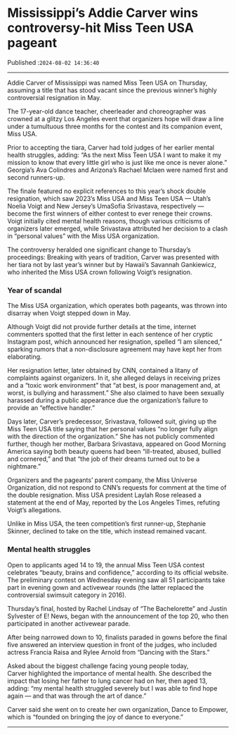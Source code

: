 # Mississippi’s Addie Carver wins controversy-hit Miss Teen USA pageant

Published :`2024-08-02 14:36:40`

---

Addie Carver of Mississippi was named Miss Teen USA on Thursday, assuming a title that has stood vacant since the previous winner’s highly controversial resignation in May.

The 17-year-old dance teacher, cheerleader and choreographer was crowned at a glitzy Los Angeles event that organizers hope will draw a line under a tumultuous three months for the contest and its companion event, Miss USA.

Prior to accepting the tiara, Carver had told judges of her earlier mental health struggles, adding: “As the next Miss Teen USA I want to make it my mission to know that every little girl who is just like me once is never alone.” Georgia’s Ava Colindres and Arizona’s Rachael Mclaen were named first and second runners-up.

The finale featured no explicit references to this year’s shock double resignation, which saw 2023’s Miss USA and Miss Teen USA — Utah’s Noelia Voigt and New Jersey’s UmaSofia Srivastava, respectively — become the first winners of either contest to ever renege their crowns. Voigt initially cited mental health reasons, though various criticisms of organizers later emerged, while Srivastava attributed her decision to a clash in “personal values” with the Miss USA organization.

The controversy heralded one significant change to Thursday’s proceedings: Breaking with years of tradition, Carver was presented with her tiara not by last year’s winner but by Hawaii’s Savannah Gankiewicz, who inherited the Miss USA crown following Voigt’s resignation.

### Year of scandal

The Miss USA organization, which operates both pageants, was thrown into disarray when Voigt stepped down in May.

Although Voigt did not provide further details at the time, internet commenters spotted that the first letter in each sentence of her cryptic Instagram post, which announced her resignation, spelled “I am silenced,” sparking rumors that a non-disclosure agreement may have kept her from elaborating.

Her resignation letter, later obtained by CNN, contained a litany of complaints against organizers. In it, she alleged delays in receiving prizes and a “toxic work environment” that “at best, is poor management and, at worst, is bullying and harassment.” She also claimed to have been sexually harassed during a public appearance due the organization’s failure to provide an “effective handler.”

Days later, Carver’s predecessor, Srivastava, followed suit, giving up the Miss Teen USA title saying that her personal values “no longer fully align with the direction of the organization.” She has not publicly commented further, though her mother, Barbara Srivastava, appeared on Good Morning America saying both beauty queens had been “ill-treated, abused, bullied and cornered,” and that “the job of their dreams turned out to be a nightmare.”

Organizers and the pageants’ parent company, the Miss Universe Organization, did not respond to CNN’s requests for comment at the time of the double resignation. Miss USA president Laylah Rose released a statement at the end of May, reported by the Los Angeles Times, refuting Voigt’s allegations.

Unlike in Miss USA, the teen competition’s first runner-up, Stephanie Skinner, declined to take on the title, which instead remained vacant.

### Mental health struggles

Open to applicants aged 14 to 19, the annual Miss Teen USA contest celebrates “beauty, brains and confidence,” according to its official website. The preliminary contest on Wednesday evening saw all 51 participants take part in evening gown and activewear rounds (the latter replaced the controversial swimsuit category in 2016).

Thursday’s final, hosted by Rachel Lindsay of “The Bachelorette” and Justin Sylvester of E! News, began with the announcement of the top 20, who then participated in another activewear parade.

After being narrowed down to 10, finalists paraded in gowns before the final five answered an interview question in front of the judges, who included actress Francia Raisa and Rylee Arnold from “Dancing with the Stars.”

Asked about the biggest challenge facing young people today, Carver highlighted the importance of mental health. She described the impact that losing her father to lung cancer had on her, then aged 13, adding: “my mental health struggled severely but I was able to find hope again — and that was through the art of dance.”

Carver said she went on to create her own organization, Dance to Empower, which is “founded on bringing the joy of dance to everyone.”

---

